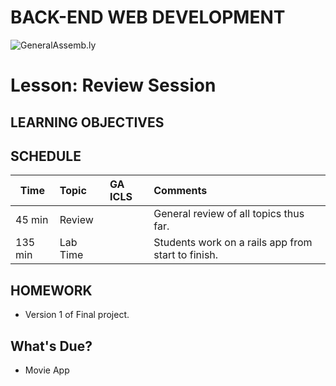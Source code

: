 BACK-END WEB DEVELOPMENT
============================

![GeneralAssemb.ly](https://github.com/generalassembly/ga-ruby-on-rails-for-devs/raw/master/images/ga.png "GeneralAssemb.ly")


Lesson: Review Session
========

LEARNING OBJECTIVES
--------



SCHEDULE
--------

| Time        | Topic| GA ICLS| Comments |
| ------------- |:-------------|:-------------------|:-------------------|
| 45 min | Review |  | General review of all topics thus far.|
| 135 min | Lab Time |  | Students work on a rails app from start to finish.|




HOMEWORK
--------

*	Version 1 of Final project.


What's Due?
--------

*	Movie App
 